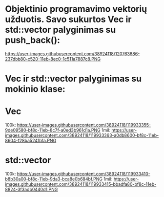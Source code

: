 # Objektinio programavimo vektorių užduotis. Savo sukurtos Vec ir std::vector palyginimas su push_back():
https://user-images.githubusercontent.com/38924118/120763686-237dbb80-c520-11eb-8ec0-1c511a7887c8.PNG


# Vec ir std::vector palyginimas su mokinio klase:

# Vec
100k:
https://user-images.githubusercontent.com/38924118/119933355-9de09580-bf8c-11eb-8c7f-a0ed3b961d1a.PNG
1mil:
https://user-images.githubusercontent.com/38924118/119933363-a0db8600-bf8c-11eb-8604-f28ba5241b1a.PNG

# std::vector
100k:
https://user-images.githubusercontent.com/38924118/119933410-b8b30a00-bf8c-11eb-9da3-bca8e0b684bf.PNG
1mil:
https://user-images.githubusercontent.com/38924118/119933415-bbadfa80-bf8c-11eb-8824-3f3adb0440d1.PNG
